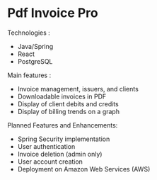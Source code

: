 # Pdf Invoice Pro

Technologies :
- Java/Spring
- React
- PostgreSQL

Main features :
- Invoice management, issuers, and clients
- Downloadable invoices in PDF
- Display of client debits and credits
- Display of billing trends on a graph

Planned Features and Enhancements:
- Spring Security implementation
- User authentication
- Invoice deletion (admin only)
- User account creation
- Deployment on Amazon Web Services (AWS)
